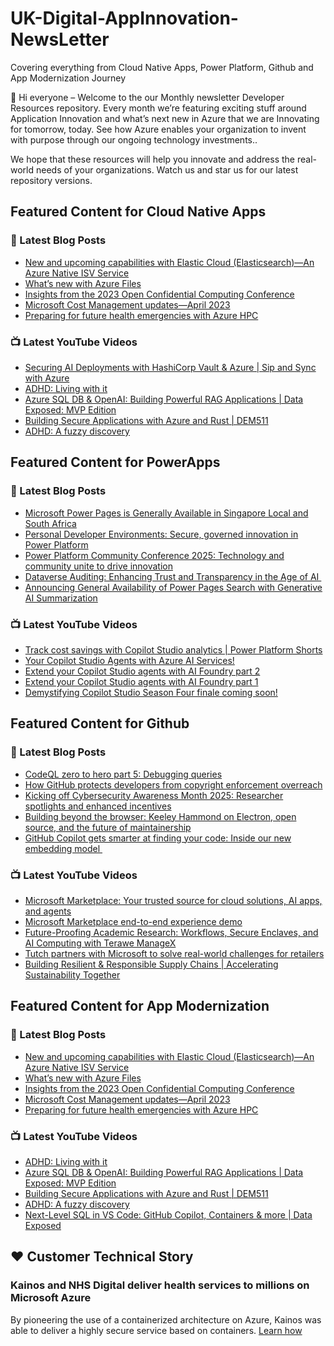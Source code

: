 # UK-Digital-AppInnovation-NewsLetter

Covering everything from Cloud Native Apps, Power Platform, Github and App Modernization Journey

👋 Hi everyone – Welcome to the our Monthly newsletter Developer Resources repository. Every month we’re featuring exciting stuff around Application Innovation and what’s next new in Azure that we are Innovating for tomorrow, today. See how Azure enables your organization to invent with purpose through our ongoing technology investments..


We hope that these resources will help you innovate and address the real-world needs of your organizations. Watch us and star us for our latest repository versions.

## Featured Content for Cloud Native Apps


### 📝 Latest Blog Posts

    
<!-- BLOGCNA:START -->
- [New and upcoming capabilities with Elastic Cloud (Elasticsearch)—An Azure Native ISV Service](https://azure.microsoft.com/blog/new-and-upcoming-capabilities-with-elastic-cloud-elasticsearch-an-azure-native-isv-service/)
- [What’s new with Azure Files](https://azure.microsoft.com/blog/what-s-new-with-azure-files/)
- [Insights from the 2023 Open Confidential Computing Conference](https://azure.microsoft.com/blog/insights-from-the-2023-open-confidential-computing-conference/)
- [Microsoft Cost Management updates—April 2023](https://azure.microsoft.com/blog/microsoft-cost-management-updates-april-2023/)
- [Preparing for future health emergencies with Azure HPC ](https://azure.microsoft.com/blog/preparing-for-future-health-emergencies-with-azure-hpc/)
<!-- BLOGCNA:END -->

### 📺 Latest YouTube Videos

 
<!-- YOUTUBECNA:START -->
- [Securing AI Deployments with HashiCorp Vault &amp; Azure | Sip and Sync with Azure](https://www.youtube.com/watch?v=l7q6w6eICgw)
- [ADHD: Living with it](https://www.youtube.com/watch?v=MXfGk55trJk)
- [Azure SQL DB &amp; OpenAI: Building Powerful RAG Applications | Data Exposed: MVP Edition](https://www.youtube.com/watch?v=JXH_i5Eo_CA)
- [Building Secure Applications with Azure and Rust | DEM511](https://www.youtube.com/watch?v=2a94mcuzGQE)
- [ADHD: A fuzzy discovery](https://www.youtube.com/watch?v=bTsGKiuZwXA)
<!-- YOUTUBECNA:END -->

##  Featured Content for PowerApps
### 📝 Latest Blog Posts
<!-- BLOGPOWER:START -->
- [Microsoft Power Pages is Generally Available in Singapore Local and South Africa](https://www.microsoft.com/en-us/power-platform/blog/power-pages/microsoft-power-pages-is-generally-available-in-singapore-local-and-south-africa/)
- [Personal Developer Environments: Secure, governed innovation in Power Platform](https://www.microsoft.com/en-us/power-platform/blog/2025/09/18/personal-developer-environments-secure-governed-innovation-in-power-platform/)
- [Power Platform Community Conference 2025: Technology and community unite to drive innovation](https://www.microsoft.com/en-us/power-platform/blog/power-apps/power-platform-community-conference-2025-technology-and-community-unite-to-drive-innovation/)
- [Dataverse Auditing: Enhancing Trust and Transparency in the Age of AI ](https://www.microsoft.com/en-us/power-platform/blog/2025/09/11/dataverse-auditing/)
- [Announcing General Availability of Power Pages Search with Generative AI Summarization](https://www.microsoft.com/en-us/power-platform/blog/power-pages/announcing-general-availability-of-power-pages-search-with-generative-ai-summarization/)
<!-- BLOGPOWER:END -->
 ### 📺 Latest YouTube Videos
    
<!-- YOUTUBEPOWER:START -->
- [Track cost savings with Copilot Studio analytics | Power Platform Shorts](https://www.youtube.com/watch?v=WtljoRx12Tc)
- [Your Copilot Studio Agents with Azure AI Services!](https://www.youtube.com/shorts/HLQ4-naa10c)
- [Extend your Copilot Studio agents with AI Foundry part 2](https://www.youtube.com/shorts/XJ5LlhwL1OM)
- [Extend your Copilot Studio agents with AI Foundry part 1](https://www.youtube.com/shorts/TeKkmfWoi7E)
- [Demystifying Copilot Studio Season Four finale coming soon!](https://www.youtube.com/watch?v=9WpvWWu-ZLo)
<!-- YOUTUBEPOWER:END -->

##  Featured Content for Github
### 📝 Latest Blog Posts
<!-- BLOGGITHUB:START -->
- [CodeQL zero to hero part 5: Debugging queries](https://github.blog/security/vulnerability-research/codeql-zero-to-hero-part-5-debugging-queries/)
- [How GitHub protects developers from copyright enforcement overreach](https://github.blog/news-insights/policy-news-and-insights/how-github-protects-developers-from-copyright-enforcement-overreach/)
- [Kicking off Cybersecurity Awareness Month 2025: Researcher spotlights and enhanced incentives](https://github.blog/security/vulnerability-research/kicking-off-cybersecurity-awareness-month-2025-researcher-spotlights-and-enhanced-incentives/)
- [Building beyond the browser: Keeley Hammond on Electron, open source, and the future of maintainership](https://github.blog/open-source/maintainers/building-beyond-the-browser-keeley-hammond-on-electron-open-source-and-the-future-of-maintainership/)
- [GitHub Copilot gets smarter at finding your code: Inside our new embedding model ](https://github.blog/news-insights/product-news/copilot-new-embedding-model-vs-code/)
<!-- BLOGGITHUB:END -->
### 📺 Latest YouTube Videos
<!-- YOUTUBEGITHUB:START -->
- [Microsoft Marketplace: Your trusted source for cloud solutions, AI apps, and agents](https://www.youtube.com/watch?v=ACM_lNWx8kQ)
- [Microsoft Marketplace end-to-end experience demo](https://www.youtube.com/watch?v=SilJPeLXmL8)
- [Future-Proofing Academic Research: Workflows, Secure Enclaves, and AI Computing with Terawe ManageX](https://www.youtube.com/watch?v=vdZeka_5-Ss)
- [Tutch partners with Microsoft to solve real-world challenges for retailers](https://www.youtube.com/watch?v=0BqIUtFL3KY)
- [Building Resilient &amp; Responsible Supply Chains | Accelerating Sustainability Together](https://www.youtube.com/watch?v=zQukNIKywIo)
<!-- YOUTUBEGITHUB:END -->
##  Featured Content for App Modernization
### 📝 Latest Blog Posts
<!-- BLOGAPPMOD:START -->
- [New and upcoming capabilities with Elastic Cloud (Elasticsearch)—An Azure Native ISV Service](https://azure.microsoft.com/blog/new-and-upcoming-capabilities-with-elastic-cloud-elasticsearch-an-azure-native-isv-service/)
- [What’s new with Azure Files](https://azure.microsoft.com/blog/what-s-new-with-azure-files/)
- [Insights from the 2023 Open Confidential Computing Conference](https://azure.microsoft.com/blog/insights-from-the-2023-open-confidential-computing-conference/)
- [Microsoft Cost Management updates—April 2023](https://azure.microsoft.com/blog/microsoft-cost-management-updates-april-2023/)
- [Preparing for future health emergencies with Azure HPC ](https://azure.microsoft.com/blog/preparing-for-future-health-emergencies-with-azure-hpc/)
<!-- BLOGAPPMOD:END -->
### 📺 Latest YouTube Videos
<!-- YOUTUBEAPPMOD:START -->
- [ADHD: Living with it](https://www.youtube.com/watch?v=MXfGk55trJk)
- [Azure SQL DB &amp; OpenAI: Building Powerful RAG Applications | Data Exposed: MVP Edition](https://www.youtube.com/watch?v=JXH_i5Eo_CA)
- [Building Secure Applications with Azure and Rust | DEM511](https://www.youtube.com/watch?v=2a94mcuzGQE)
- [ADHD: A fuzzy discovery](https://www.youtube.com/watch?v=bTsGKiuZwXA)
- [Next-Level SQL in VS Code: GitHub Copilot, Containers &amp; more | Data Exposed](https://www.youtube.com/watch?v=jj9O5FR7v3A)
<!-- YOUTUBEAPPMOD:END -->


## ♥️ Customer Technical Story 

### Kainos and NHS Digital deliver health services to millions on Microsoft Azure

By pioneering the use of a containerized architecture on Azure, Kainos was able to deliver a highly secure service based on containers. [Learn how](https://customers.microsoft.com/en-us/story/1368348549535774520-kainos-and-nhs-digital-deliver-health-services-to-millions-on-microsoft-azure)

